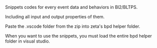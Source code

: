 Snippets codes for every event data and behaviors in Bl2/BLTPS. 

Including all input and output properties of them.

Paste the .vscode folder from the zip into zeta's bpd helper folder.

When you want to use the snippets, you must load the entire bpd helper folder in visual studio.
